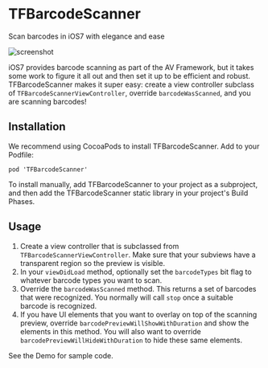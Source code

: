 TFBarcodeScanner
================

Scan barcodes in iOS7 with elegance and ease

![screenshot](https://raw.githubusercontent.com/thefind/TFBarcodeScanner/master/Screenshots/screenshot.png)

iOS7 provides barcode scanning as part of the AV Framework, but it takes some work to
figure it all out and then set it up to be efficient and robust. TFBarcodeScanner makes
it super easy: create a view controller subclass of `TFBarcodeScannerViewController`,
override `barcodeWasScanned`, and you are scanning barcodes!

## Installation

We recommend using CocoaPods to install TFBarcodeScanner. Add to your Podfile:

    pod 'TFBarcodeScanner'

To install manually, add TFBarcodeScanner to your project as a subproject, and
then add the TFBarcodeScanner static library in your project's Build Phases.

## Usage

1. Create a view controller that is subclassed from `TFBarcodeScannerViewController`.
   Make sure that your subviews have a transparent region so the preview is visible.
1. In your `viewDidLoad` method, optionally set the `barcodeTypes` bit flag to whatever
   barcode types you want to scan.
1. Override the `barcodeWasScanned` method. This returns a set of barcodes that were
   recognized. You normally will call `stop` once a suitable barcode is recognized.
1. If you have UI elements that you want to overlay on top of the scanning preview,
   override `barcodePreviewWillShowWithDuration` and show the elements in this method. You
   will also want to override `barcodePreviewWillHideWithDuration` to hide these same
   elements.
   
See the Demo for sample code.
